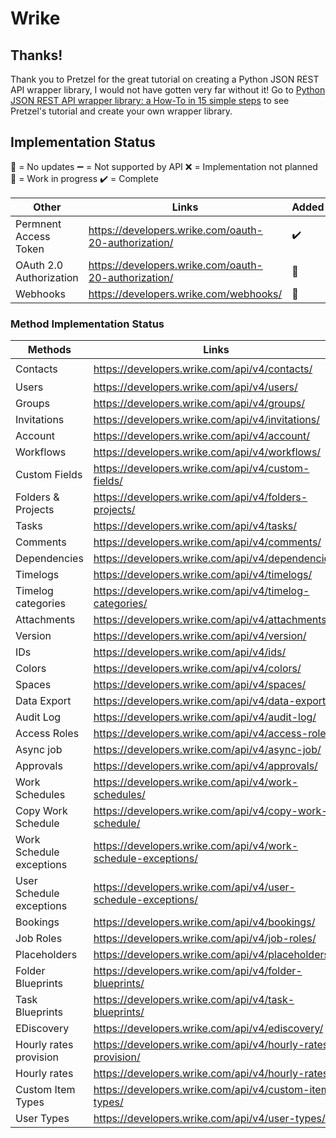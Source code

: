 # Wrike

## Thanks!
Thank you to Pretzel for the great tutorial on creating a Python JSON REST API wrapper library, I would not have gotten very far without it!
Go to [Python JSON REST API wrapper library: a How-To in 15 simple steps](https://www.pretzellogix.net/2021/12/08/how-to-write-a-python3-sdk-library-module-for-a-json-rest-api/) 
to see Pretzel's tutorial and create your own wrapper library.

## Implementation Status
🔵 = No updates
➖ = Not supported by API
❌ = Implementation not planned
🚧 = Work in progress
✔️ = Complete


| Other                     | Links                                                         | Added | Tested | Examples | Complete |
|---------------------------|---------------------------------------------------------------|-------|--------|----------|----------|
| Permnent Access Token     | https://developers.wrike.com/oauth-20-authorization/          | ✔️    | ✔️    | ✔️       | 🔵      |
| OAuth 2.0 Authorization   | https://developers.wrike.com/oauth-20-authorization/          | 🔵    | 🔵    | 🔵       | 🔵      |
| Webhooks                  | https://developers.wrike.com/webhooks/                        | 🔵    | 🔵    | 🔵       | 🔵      |

### Method Implementation Status
| Methods                   | Links                                                         | GET | POST | PUT | DELETE | Tested | Complete |
|---------------------------|---------------------------------------------------------------|-----|------|-----|--------|--------|----------|
| Contacts                  | https://developers.wrike.com/api/v4/contacts/                 | ✔️  | ➖  | 🔵  | ➖    | 🔵     | 🔵      |
| Users                     | https://developers.wrike.com/api/v4/users/                    | 🔵  | ➖  | 🔵  | ➖    | 🔵     | 🔵      |
| Groups                    | https://developers.wrike.com/api/v4/groups/                   | 🔵  | 🔵  | 🔵  | 🔵    | 🔵     | 🔵      |
| Invitations               | https://developers.wrike.com/api/v4/invitations/              | 🔵  | 🔵  | 🔵  | 🔵    | 🔵     | 🔵      |
| Account                   | https://developers.wrike.com/api/v4/account/                  | 🔵  | ➖  | 🔵  | ➖    | 🔵     | 🔵      |
| Workflows                 | https://developers.wrike.com/api/v4/workflows/                | 🔵  | 🔵  | 🔵  | ➖    | 🔵     | 🔵      |
| Custom Fields             | https://developers.wrike.com/api/v4/custom-fields/            | 🔵  | 🔵  | 🔵  | ➖    | 🔵     | 🔵      |
| Folders & Projects        | https://developers.wrike.com/api/v4/folders-projects/         | 🔵  | 🔵  | 🔵  | 🔵    | 🔵     | 🔵      |
| Tasks                     | https://developers.wrike.com/api/v4/tasks/                    | 🚧  | 🔵  | 🔵  | 🔵    | 🔵     | 🔵      |
| Comments                  | https://developers.wrike.com/api/v4/comments/                 | 🚧  | 🔵  | 🔵  | 🔵    | 🔵     | 🔵      |
| Dependencies              | https://developers.wrike.com/api/v4/dependencies/             | 🚧  | 🔵  | 🔵  | 🔵    | 🔵     | 🔵      |
| Timelogs                  | https://developers.wrike.com/api/v4/timelogs/                 | 🔵  | 🔵  | 🔵  | 🔵    | 🔵     | 🔵      |
| Timelog categories        | https://developers.wrike.com/api/v4/timelog-categories/       | 🔵  | ➖  | ➖  | ➖    | 🔵     | 🔵      |
| Attachments               | https://developers.wrike.com/api/v4/attachments/              | 🔵  | 🔵  | 🔵  | 🔵    | 🔵     | 🔵      |
| Version                   | https://developers.wrike.com/api/v4/version/                  | 🚧  | ➖  | ➖  | ➖    | 🔵     | 🔵      |
| IDs                       | https://developers.wrike.com/api/v4/ids/                      | 🔵  | ➖  | ➖  | ➖    | 🔵     | 🔵      |
| Colors                    | https://developers.wrike.com/api/v4/colors/                   | 🔵  | ➖  | ➖  | ➖    | 🔵     | 🔵      |
| Spaces                    | https://developers.wrike.com/api/v4/spaces/                   | 🚧  | 🔵  | 🔵  | 🔵    | 🔵     | 🔵      |
| Data Export               | https://developers.wrike.com/api/v4/data-export/              | 🔵  | 🔵  | ➖  | ➖    | 🔵     | 🔵      |
| Audit Log                 | https://developers.wrike.com/api/v4/audit-log/                | 🔵  | ➖  | ➖  | ➖    | 🔵     | 🔵      |
| Access Roles              | https://developers.wrike.com/api/v4/access-roles/             | 🔵  | ➖  | ➖  | ➖    | 🔵     | 🔵      |
| Async job                 | https://developers.wrike.com/api/v4/async-job/                | 🔵  | ➖  | ➖  | ➖    | 🔵     | 🔵      |
| Approvals                 | https://developers.wrike.com/api/v4/approvals/                | 🔵  | 🔵  | 🔵  | 🔵    | 🔵     | 🔵      |
| Work Schedules            | https://developers.wrike.com/api/v4/work-schedules/           | 🔵  | 🔵  | 🔵  | 🔵    | 🔵     | 🔵      |
| Copy Work Schedule        | https://developers.wrike.com/api/v4/copy-work-schedule/       | ➖  | 🔵  | ➖  | ➖    | 🔵     | 🔵      |
| Work Schedule exceptions  | https://developers.wrike.com/api/v4/work-schedule-exceptions/ | 🔵  | 🔵  | 🔵  | 🔵    | 🔵     | 🔵      |
| User Schedule exceptions  | https://developers.wrike.com/api/v4/user-schedule-exceptions/ | 🔵  | 🔵  | 🔵  | 🔵    | 🔵     | 🔵      |
| Bookings                  | https://developers.wrike.com/api/v4/bookings/                 | 🔵  | 🔵  | 🔵  | 🔵    | 🔵     | 🔵      |
| Job Roles                 | https://developers.wrike.com/api/v4/job-roles/                | 🔵  | 🔵  | 🔵  | 🔵    | 🔵     | 🔵      |
| Placeholders              | https://developers.wrike.com/api/v4/placeholders/             | 🔵  | ➖  | ➖  | ➖    | 🔵     | 🔵      |
| Folder Blueprints         | https://developers.wrike.com/api/v4/folder-blueprints/        | 🔵  | 🔵  | ➖  | ➖    | 🔵     | 🔵      |
| Task Blueprints           | https://developers.wrike.com/api/v4/task-blueprints/          | 🔵  | 🔵  | ➖  | ➖    | 🔵     | 🔵      |
| EDiscovery                | https://developers.wrike.com/api/v4/ediscovery/               | ➖  | 🔵  | ➖  | ➖    | 🔵     | 🔵      |
| Hourly rates provision    | https://developers.wrike.com/api/v4/hourly-rates-provision/   | ➖  | ➖  | 🔵  | ➖    | 🔵     | 🔵      |
| Hourly rates              | https://developers.wrike.com/api/v4/hourly-rates/             | 🔵  | ➖  | 🔵  | 🔵    | 🔵     | 🔵      |
| Custom Item Types         | https://developers.wrike.com/api/v4/custom-item-types/        | 🔵  | 🔵  | ➖  | ➖    | 🔵     | 🔵      |
| User Types                | https://developers.wrike.com/api/v4/user-types/               | 🔵  | ➖  | ➖  | ➖    | 🔵     | 🔵      |